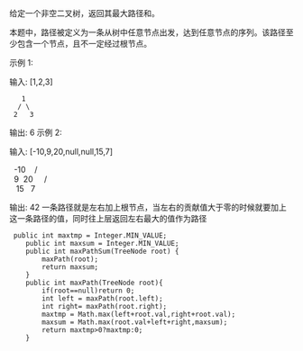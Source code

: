 给定一个非空二叉树，返回其最大路径和。

本题中，路径被定义为一条从树中任意节点出发，达到任意节点的序列。该路径至少包含一个节点，且不一定经过根节点。

示例 1:

输入: [1,2,3]

       1
      / \
     2   3

输出: 6
示例 2:

输入: [-10,9,20,null,null,15,7]

   -10
   / \
  9  20
    /  \
   15   7

输出: 42
一条路径就是左右加上根节点，当左右的贡献值大于零的时候就要加上这一条路径的值，同时往上层返回左右最大的值作为路径

```
 public int maxtmp = Integer.MIN_VALUE;
    public int maxsum = Integer.MIN_VALUE;
    public int maxPathSum(TreeNode root) {
        maxPath(root);
        return maxsum;
    }
    public int maxPath(TreeNode root){
        if(root==null)return 0;
        int left = maxPath(root.left);
        int right= maxPath(root.right);
        maxtmp = Math.max(left+root.val,right+root.val);
        maxsum = Math.max(root.val+left+right,maxsum);
        return maxtmp>0?maxtmp:0;
    }
```